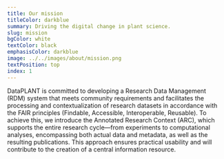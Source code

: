 ```yaml
---
title: Our mission
titleColor: darkblue
summary: Driving the digital change in plant science.
slug: mission
bgColor: white
textColor: black
emphasisColor: darkblue
image: ../../images/about/mission.png
textPosition: top
index: 1
---
```


DataPLANT is committed to developing a Research Data Management (RDM) system that meets community requirements and facilitates the processing and contextualization of research datasets in accordance with the FAIR principles (Findable, Accessible, Interoperable, Reusable). 
To achieve this, we introduce the Annotated Research Context (ARC), which supports the entire research cycle—from experiments to computational analyses, encompassing both actual data and metadata, as well as the resulting publications. 
This approach ensures practical usability and will contribute to the creation of a central information resource.

